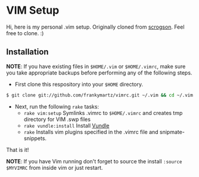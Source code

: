 # VIM Setup
Hi, here is my personal .vim setup. Originally cloned from [scrogson](https://github.com/scrogson/vim-dotfiles). Feel free to clone. :)

## Installation
**NOTE**: If you have existing files in `$HOME/.vim` or `$HOME/.vimrc`, make sure you take appropriate backups before performing any of the following steps.

 - First clone this respository into your `$HOME` directory.

```sh
$ git clone git://github.com/frankymartz/vimrc.git ~/.vim && cd ~/.vim
```

 - Next, run the following `rake` tasks:
    - `rake vim:setup` Symlinks .vimrc to `$HOME/.vimrc` and creates tmp directory for VIM .swp files
    - `rake vundle:install` Install [Vundle](https://github.com/gmarik/vundle)
    - `rake` Installs vim plugins specified in the .vimrc file and snipmate-snippets.

That is it!

**NOTE**: If you have Vim running don't forget to source the install `:source $MYVIMRC` from inside vim or just restart.
